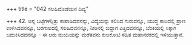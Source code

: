 +++
title = "042 ಸಲಹಿದೊಡೆಯನ ದಿವ್ಯ"

+++
42. ಅನ್ನ ಬಟ್ಟೆಗಳನ್ನಿತ್ತು ಕಾಪಾಡಿದವನನ್ನು, ವಿದ್ಯೆಯನ್ನು ಕಲಿಸಿದ ಗುರುವನ್ನೂ, ಯುದ್ಧ ಕಾಲದಲ್ಲಿ ಪ್ರಾಣ ಉಳಿಸಿದವನನ್ನೂ, ಬರಗಾಲದಲ್ಲಿ ಸಲಹಿದವನನ್ನೂ, ನೀರಿನಲ್ಲಿ ಬಿದ್ದಾಗ ಎತ್ತಿದವನನ್ನೂ, ಬೆಂಕಿಯಲ್ಲಿ ಸಿಕ್ಕಾಗ ಬದುಕಿಸಿದವನನ್ನೂ - ಈ ಆರು ಮಂದಿಯನ್ನು ಮರೆತವನು ಕುಲಕೋಟಿ ಸಹಿತ ಮಹಾನರಕದಲ್ಲಿ ಇಳಿಯುತ್ತಾನೆ.